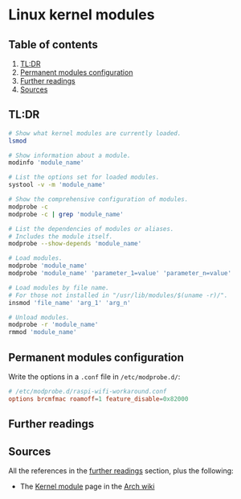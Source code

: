 # Linux kernel modules

## Table of contents <!-- omit in toc -->

1. [TL:DR](#tldr)
1. [Permanent modules configuration](#permanent-modules-configuration)
1. [Further readings](#further-readings)
1. [Sources](#sources)

## TL:DR

```sh
# Show what kernel modules are currently loaded.
lsmod

# Show information about a module.
modinfo 'module_name'

# List the options set for loaded modules.
systool -v -m 'module_name'

# Show the comprehensive configuration of modules.
modprobe -c
modprobe -c | grep 'module_name'

# List the dependencies of modules or aliases.
# Includes the module itself.
modprobe --show-depends 'module_name'

# Load modules.
modprobe 'module_name'
modprobe 'module_name' 'parameter_1=value' 'parameter_n=value'

# Load modules by file name.
# For those not installed in "/usr/lib/modules/$(uname -r)/".
insmod 'file_name' 'arg_1' 'arg_n'

# Unload modules.
modprobe -r 'module_name'
rmmod 'module_name'
```

## Permanent modules configuration

Write the options in a `.conf` file in `/etc/modprobe.d/`:

```conf
# /etc/modprobe.d/raspi-wifi-workaround.conf
options brcmfmac roamoff=1 feature_disable=0x82000
```

## Further readings

## Sources

All the references in the [further readings] section, plus the following:

- The [Kernel module] page in the [Arch wiki]

<!-- project's references -->

<!-- internal references -->
[further readings]: #further-readings

<!-- external references -->
[arch wiki]: https://wiki.archlinux.org
[kernel module]: https://wiki.archlinux.org/title/Kernel_module

